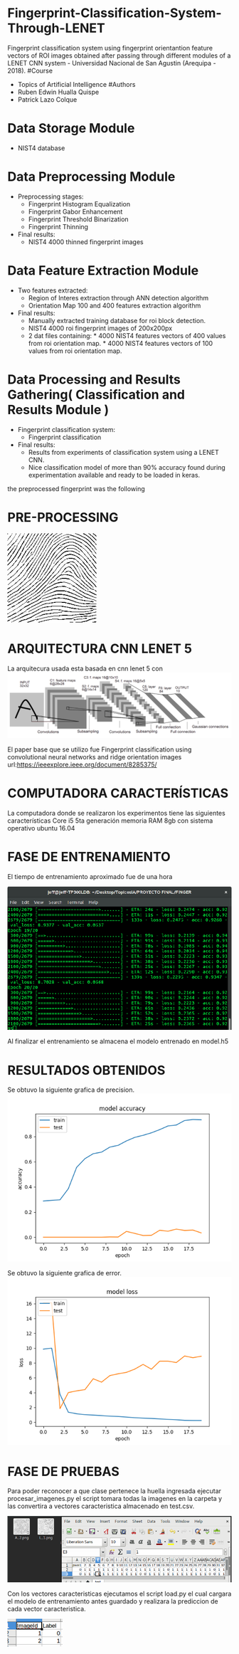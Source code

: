 # Fingerprint-Classification-System-Through-LENET
Fingerprint classification system using fingerprint orientantion feature vectors of ROI images obtained after passing through different modules of a LENET CNN system - Universidad Nacional de San Agustin (Arequipa - 2018).
#Course
- Topics of Artificial Intelligence
#Authors
- Ruben Edwin Hualla Quispe
- Patrick Lazo Colque
# Data Storage Module
- NIST4 database
# Data Preprocessing Module
- Preprocessing stages:
  * Fingerprint Histogram Equalization
  * Fingerprint Gabor Enhancement
  * Fingerprint Threshold Binarization
  * Fingerprint Thinning
- Final results:
  * NIST4 4000 thinned fingerprint images
# Data Feature Extraction Module
- Two features extracted:
  * Region of Interes extraction through ANN detection algorithm
  * Orientation Map 100 and 400 features extraction algorithm
- Final results:
  * Manually extracted training database for roi block detection.
  * NIST4 4000 roi fingerprint images of 200x200px
  * 2 dat files containing:
        * 4000 NIST4 features vectors of 400 values from roi orientation map.
        * 4000 NIST4 features vectors of 100 values from roi orientation map.
# Data Processing and Results Gathering( Classification and Results  Module )
- Fingerprint classification system:
  * Fingerprint classification 
- Final results:
  * Results from experiments of classification system using a  LENET CNN.
  * Nice classification model of more than 90% accuracy found during experimentation available and ready to be loaded in keras.

the preprocessed fingerprint was the following
# PRE-PROCESSING

![alt text](/huella.png "")



# ARQUITECTURA CNN LENET 5
La arquitecura usada esta basada en cnn lenet 5 con
![alt text](/lenet5.png "Arquitectura lenet 5")


El paper base que se utilizo fue Fingerprint classification using convolutional neural networks and ridge orientation images url:https://ieeexplore.ieee.org/document/8285375/



# COMPUTADORA CARACTERÍSTICAS

La computadora donde se realizaron los experimentos tiene las siguientes características
Core i5 5ta generación memoria RAM 8gb con sistema operativo ubuntu 16.04



# FASE DE ENTRENAMIENTO

El tiempo de entrenamiento aproximado fue de una hora  

![alt text](/entrenamiento.png "Entrenamiento")

Al finalizar el entrenamiento se almacena el modelo entrenado en model.h5


# RESULTADOS OBTENIDOS

Se obtuvo la siguiente grafica de precision.
![alt text](/acc.png "Grafica de precision")

Se obtuvo la siguiente grafica de error.
![alt text](/loss.png "Grafica del error")


# FASE DE PRUEBAS

Para poder reconocer a que clase pertenece la huella ingresada ejecutar procesar_imagenes.py
el script tomara todas la imagenes en la carpeta y las convertira a vectores caracteristica almacenado en test.csv.


![alt text](/vectores.png "Vectores Caracteristica")


Con los vectores caracteristicas ejecutamos el script load.py el cual cargara el modelo de entrenamiento
antes guardado y realizara la prediccion de cada vector caracteristica.


![alt text](/prediccion.png "Prediccion de las Huellas")
